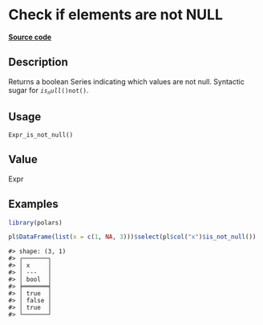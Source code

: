 

# Check if elements are not NULL

[**Source code**](https://github.com/pola-rs/r-polars/tree/main/R/after-wrappers.R#L20)

## Description

Returns a boolean Series indicating which values are not null. Syntactic
sugar for <code style="white-space: pre;">$is_null()$not()</code>.

## Usage

<pre><code class='language-R'>Expr_is_not_null()
</code></pre>

## Value

Expr

## Examples

``` r
library(polars)

pl$DataFrame(list(x = c(1, NA, 3)))$select(pl$col("x")$is_not_null())
```

    #> shape: (3, 1)
    #> ┌───────┐
    #> │ x     │
    #> │ ---   │
    #> │ bool  │
    #> ╞═══════╡
    #> │ true  │
    #> │ false │
    #> │ true  │
    #> └───────┘
